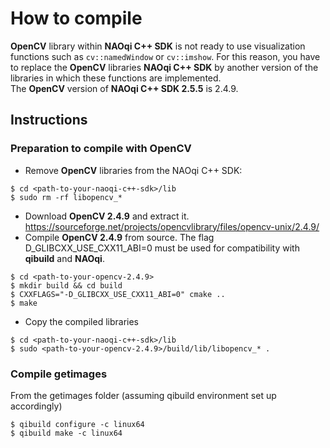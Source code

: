 # How to compile
**OpenCV** library within **NAOqi C++ SDK** is not ready to use visualization functions such as ```cv::namedWindow``` or ```cv::imshow```.
For this reason, you have to replace the **OpenCV** libraries **NAOqi C++ SDK** by another version of the libraries in which these functions are implemented.  
The **OpenCV** version of **NAOqi C++ SDK 2.5.5** is 2.4.9.
## Instructions
### Preparation to compile with OpenCV
* Remove **OpenCV** libraries from the NAOqi C++ SDK:
```
$ cd <path-to-your-naoqi-c++-sdk>/lib
$ sudo rm -rf libopencv_*
```
* Download **OpenCV 2.4.9** and extract it.
https://sourceforge.net/projects/opencvlibrary/files/opencv-unix/2.4.9/
* Compile **OpenCV 2.4.9** from source. The flag D_GLIBCXX_USE_CXX11_ABI=0 must be used for compatibility with **qibuild** and **NAOqi**.
```
$ cd <path-to-your-opencv-2.4.9>
$ mkdir build && cd build
$ CXXFLAGS="-D_GLIBCXX_USE_CXX11_ABI=0" cmake ..
$ make
```
* Copy the compiled libraries 
```
$ cd <path-to-your-naoqi-c++-sdk>/lib
$ sudo <path-to-your-opencv-2.4.9>/build/lib/libopencv_* .
```
### Compile getimages
From the getimages folder (assuming qibuild environment set up accordingly)
```
$ qibuild configure -c linux64
$ qibuild make -c linux64
```
